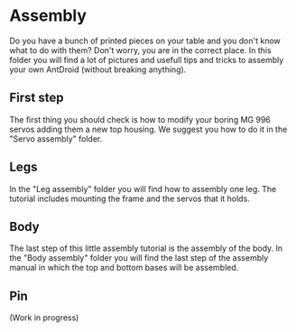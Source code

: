 # Assembly

Do you have a bunch of printed pieces on your table and you don't know what to do with them? Don't worry, you are in the correct place. In this folder you will find a lot of pictures and usefull tips and tricks to assembly your own AntDroid (without breaking anything).

## First step
The first thing you should check is how to modify your boring MG 996 servos adding them a new top housing. We suggest you how to do it in the "Servo assembly" folder.

## Legs
In the "Leg assembly" folder you will find how to assembly one leg. The tutorial includes mounting the frame and the servos that it holds.

## Body
The last step of this little assembly tutorial is the assembly of the body. In the "Body assembly" folder you will find the last step of the assembly manual in which the top and bottom bases will be assembled.

## Pin
(Work in progress)